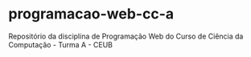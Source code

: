 # programacao-web-cc-a
Repositório da disciplina de Programação Web do Curso de Ciência da Computação - Turma A - CEUB
